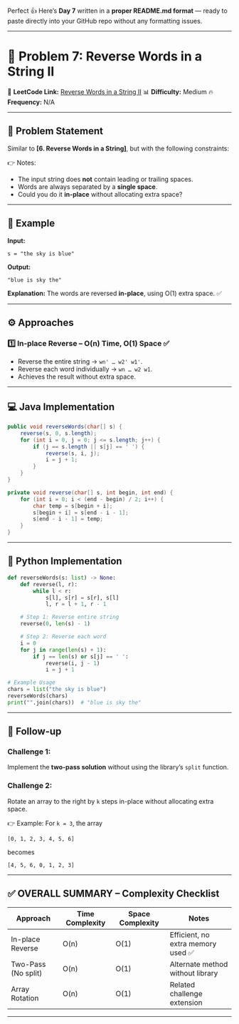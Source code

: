 Perfect 👍 Here’s **Day 7** written in a **proper README.md format** — ready to paste directly into your GitHub repo without any formatting issues.

---

# 📌 Problem 7: Reverse Words in a String II

🔗 **LeetCode Link:** [Reverse Words in a String II](https://oj.leetcode.com/problems/reverse-words-in-a-string-ii/)
📊 **Difficulty:** Medium
🔥 **Frequency:** N/A

---

## 📝 Problem Statement

Similar to **\[6. Reverse Words in a String]**, but with the following constraints:

👉 Notes:

* The input string does **not** contain leading or trailing spaces.
* Words are always separated by a **single space**.
* Could you do it **in-place** without allocating extra space?

---

## 📖 Example

**Input:**

```text
s = "the sky is blue"
```

**Output:**

```text
"blue is sky the"
```

**Explanation:**
The words are reversed **in-place**, using O(1) extra space. ✅

---

## ⚙️ Approaches

### 1️⃣ In-place Reverse – O(n) Time, O(1) Space ✅

* Reverse the entire string → `wn' … w2' w1'`.
* Reverse each word individually → `wn … w2 w1`.
* Achieves the result without extra space.

---

## 💻 Java Implementation

```java
public void reverseWords(char[] s) {
    reverse(s, 0, s.length);
    for (int i = 0, j = 0; j <= s.length; j++) {
        if (j == s.length || s[j] == ' ') {
            reverse(s, i, j);
            i = j + 1;
        }
    }
}

private void reverse(char[] s, int begin, int end) {
    for (int i = 0; i < (end - begin) / 2; i++) {
        char temp = s[begin + i];
        s[begin + i] = s[end - i - 1];
        s[end - i - 1] = temp;
    }
}
```

---

## 🚀 Python Implementation

```python
def reverseWords(s: list) -> None:
    def reverse(l, r):
        while l < r:
            s[l], s[r] = s[r], s[l]
            l, r = l + 1, r - 1

    # Step 1: Reverse entire string
    reverse(0, len(s) - 1)

    # Step 2: Reverse each word
    i = 0
    for j in range(len(s) + 1):
        if j == len(s) or s[j] == ' ':
            reverse(i, j - 1)
            i = j + 1

# Example Usage
chars = list("the sky is blue")
reverseWords(chars)
print("".join(chars))  # "blue is sky the"
```

---

## 🔮 Follow-up

### Challenge 1:

Implement the **two-pass solution** without using the library’s `split` function.

### Challenge 2:

Rotate an array to the right by `k` steps in-place without allocating extra space.

👉 Example:
For `k = 3`, the array

```text
[0, 1, 2, 3, 4, 5, 6]
```

becomes

```text
[4, 5, 6, 0, 1, 2, 3]
```

---

## ✅ OVERALL SUMMARY – Complexity Checklist

| Approach            | Time Complexity | Space Complexity | Notes                             |
| ------------------- | --------------- | ---------------- | --------------------------------- |
| In-place Reverse    | O(n)            | O(1)             | Efficient, no extra memory used ✅ |
| Two-Pass (No split) | O(n)            | O(1)             | Alternate method without library  |
| Array Rotation      | O(n)            | O(1)             | Related challenge extension       |

---
